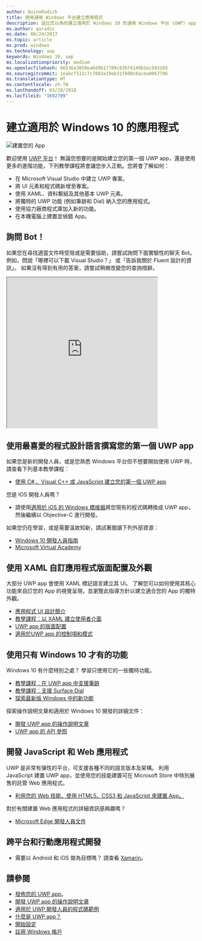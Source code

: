 ```yaml
---
author: QuinnRadich
title: 使用通用 Windows 平台建立應用程式
description: 這比您以為的建立適用於 Windows 10 的通用 Windows 平台 (UWP) app 還要簡單。
ms.author: quradic
ms.date: 08/24/2017
ms.topic: article
ms.prod: windows
ms.technology: uwp
keywords: Windows 10, uwp
ms.localizationpriority: medium
ms.openlocfilehash: 66536a3059ea6d9b17709c836f4149b1ec583165
ms.sourcegitcommit: 1eabcf511c7c7803a19eb31f600c6ac4a0067786
ms.translationtype: HT
ms.contentlocale: zh-TW
ms.lasthandoff: 03/28/2018
ms.locfileid: "1692709"
---
```

# <a name="create-apps-for-windows-10"></a>建立適用於 Windows 10 的應用程式

![建置您的 App](images/build-your-app.png)

歡迎使用 [UWP 平台](universal-application-platform-guide.md)！ 無論您想要的是開始建立您的第一個 UWP app，還是使用更多的進階功能，下列教學課程將會讓您步入正軌。您將會了解如何：

-   在 Microsoft Visual Studio 中建立 UWP 專案。
-   將 UI 元素和程式碼新增至專案。
-   使用 XAML、資料繫結及其他基本 UWP 元素。
-   將獨特的 UWP 功能 (例如筆跡和 Dial) 納入您的應用程式。
-   使用協力廠商程式庫加入新的功能。
-   在本機電腦上建置並偵錯 App。

## <a name="ask-a-bot"></a>詢問 Bot！

如果您在尋找適當文件時受阻或是需要協助，請嘗試詢問下面實驗性的聊天 Bot。 例如，問說「哪裡可以下載 Visual Studio？」 或「告訴我關於 Fluent 設計的資訊」。 如果沒有得到有用的答案，請嘗試稍微改變您的查詢措辭。

<iframe src='https://webchat.botframework.com/embed/DocBot4?s=T2nP6qZUXC8.cwA.lvc.AR-ZBwtULpaITu6_dAhMwrmg4R2GSLNzIoiMNFL8M7M' height="400" width="400"></iframe>

## <a name="write-your-first-uwp-app-in-your-favorite-programming-language"></a>使用最喜愛的程式設計語言撰寫您的第一個 UWP app

如果您是新的開發人員，或是您熟悉 Windows 平台但不想要開始使用 UWP 時，請查看下列基本教學課程︰

* [使用 C#,、Visual C++ 或 JavaScript 建立您的第一個 UWP app](your-first-app.md)

您是 IOS 開發人員嗎？

* 請使用[適用於 iOS 的 Windows 橋接器](https://developer.microsoft.com/windows/bridges/ios)將您現有的程式碼轉換成 UWP app，然後繼續以 Objective-C 進行開發。

如果您仍在學習，或是需要溫故知新，請試著閱讀下列外部資源：

* [Windows 10 開發人員指南](https://go.microsoft.com/fwlink/?linkid=850804)
* [Microsoft Virtual Academy](http://www.microsoftvirtualacademy.com/)

## <a name="customize-your-apps-layout-and-appearance-with-xaml"></a>使用 XAML 自訂應用程式版面配置及外觀

大部分 UWP app 會使用 XAML 標記語言建立其 UI。 了解您可以如何使用其核心功能來自訂您的 App 的視覺呈現，並瀏覽此指導方針以建立適合您的 App 的獨特外觀。

* [應用程式 UI 設計簡介](../design/basics/design-and-ui-intro.md)
* [教學課程：以 XAML 建立使用者介面](../design/basics/xaml-basics-ui.md)
* [UWP app 的版面配置](../design/layout/index.md)
* [適用於UWP app 的控制項和模式](../design/controls-and-patterns/index.md)

## <a name="use-features-unique-to-windows-10"></a>使用只有 Windows 10 才有的功能

Windows 10 有什麼特別之處？ 學習只使用它的一些獨特功能。

* [教學課程︰在 UWP app 中支援筆跡](../design/input/ink-walkthrough.md)
* [教學課程︰支援 Surface Dial](../design/input/radialcontroller-walkthrough.md)
* [探索最新版 Windows 中的新功能](../whats-new/windows-10-version-latest.md)

探索操作說明文章和適用於 Windows 10 開發的詳細文件：

* [開發 UWP app 的操作說明文章](https://developer.microsoft.com/windows/apps/develop)
* [UWP app 的 API 參照](https://docs.microsoft.com/en-us/uwp/)

## <a name="develop-javascript-and-web-apps"></a>開發 JavaScript 和 Web 應用程式

UWP 是非常有彈性的平台，可支援各種不同的語言版本及架構。 利用 JavaScript 建置 UWP app，並使用您的技能建置可在 Microsoft Store 中特別展售的託管 Web 應用程式。

* [利用您的 Web 技能，使用 HTML5、CSS3 和 JavaScript 來建置 App。](your-first-app.md#javascript-and-html)

對於有關建置 Web 應用程式的詳細資訊感興趣嗎？

* [Microsoft Edge 開發人員文件](https://docs.microsoft.com/microsoft-edge/)

## <a name="cross-platform-and-mobile-development"></a>跨平台和行動應用程式開發

* 需要以 Android 和 iOS 做為目標嗎？ 請查看 [Xamarin](https://www.xamarin.com)。

## <a name="see-also"></a>請參閱

* [發佈您的 UWP app](https://developer.microsoft.com/store/publish-apps)。
* [開發 UWP app 的操作說明文章](https://developer.microsoft.com/windows/apps/develop)
* [適用於 UWP 開發人員的程式碼範例](https://developer.microsoft.com/windows/samples)
* [什麼是 UWP app？](universal-application-platform-guide.md)
* [開始設定](get-set-up.md)
* [註冊 Windows 帳戶](sign-up.md)